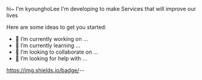 hi~ I'm kyounghoLee 
I'm developing to make Services that will  improve our lives

Here are some ideas to get you started:

- 🔭 I’m currently working on ...
- 🌱 I’m currently learning ...
- 👯 I’m looking to collaborate on ...
- 🤔 I’m looking for help with ...


https://img.shields.io/badge/<LABEL>-<React>-<red>
